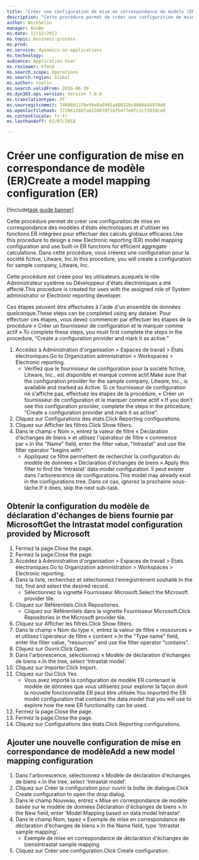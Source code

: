```yaml
--- 
title: "Créer une configuration de mise en correspondance de modèle (ER)"
description: "Cette procédure permet de créer une configuration de mise en correspondance des modèles d'états électroniques et d'utiliser les fonctions ER intégrées pour effectuer des calculs globaux efficaces."
author: NickSelin
manager: AnnBe
ms.date: 12/12/2017
ms.topic: business-process
ms.prod: 
ms.service: dynamics-ax-applications
ms.technology: 
audience: Application User
ms.reviewer: kfend
ms.search.scope: Operations
ms.search.region: Global
ms.author: nselin
ms.search.validFrom: 2016-06-30
ms.dyn365.ops.version: Version 7.0.0
ms.translationtype: HT
ms.sourcegitcommit: 74606b1378e94e8a6945a408520c8b68648970d8
ms.openlocfilehash: f7206126bfa6150078f1bfb4f7e07c1cf2819ce0
ms.contentlocale: fr-fr
ms.lasthandoff: 02/07/2018

---
```

# <a name="create-a-model-mapping-configuration-er"></a><span data-ttu-id="cbcbc-103">Créer une configuration de mise en correspondance de modèle (ER)</span><span class="sxs-lookup"><span data-stu-id="cbcbc-103">Create a model mapping configuration (ER)</span></span>

[!include[task guide banner](../../includes/task-guide-banner.md)]

<span data-ttu-id="cbcbc-104">Cette procédure permet de créer une configuration de mise en correspondance des modèles d'états électroniques et d'utiliser les fonctions ER intégrées pour effectuer des calculs globaux efficaces.</span><span class="sxs-lookup"><span data-stu-id="cbcbc-104">Use this procedure to design a new Electronic reporting (ER) model mapping configuration and use built-in ER functions for efficient aggregate calculations.</span></span> <span data-ttu-id="cbcbc-105">Dans cette procédure, vous créerez une configuration pour la société fictive, Litware, Inc.</span><span class="sxs-lookup"><span data-stu-id="cbcbc-105">In this procedure, you will create a configuration for sample company, Litware, Inc.</span></span> 

<span data-ttu-id="cbcbc-106">Cette procédure est créée pour les utilisateurs auxquels le rôle Administrateur système ou Développeur d'états électroniques a été affecté.</span><span class="sxs-lookup"><span data-stu-id="cbcbc-106">This procedure is created for uses with the assigned role of System administrator or Electronic reporting developer.</span></span>

<span data-ttu-id="cbcbc-107">Ces étapes peuvent être effectuées à l'aide d'un ensemble de données quelconque.</span><span class="sxs-lookup"><span data-stu-id="cbcbc-107">These steps can be completed using any dataset.</span></span> <span data-ttu-id="cbcbc-108">Pour effectuer ces étapes, vous devez commencer par effectuer les étapes de la procédure « Créer un fournisseur de configuration et le marquer comme actif ».</span><span class="sxs-lookup"><span data-stu-id="cbcbc-108">To complete these steps, you must first complete the steps in the procedure, “Create a configuration provider and mark it as active.”</span></span>

1. <span data-ttu-id="cbcbc-109">Accédez à Administration d'organisation > Espaces de travail > États électroniques.</span><span class="sxs-lookup"><span data-stu-id="cbcbc-109">Go to Organization administration > Workspaces > Electronic reporting.</span></span>
    * <span data-ttu-id="cbcbc-110">Vérifiez que le fournisseur de configuration pour la société fictive, Litware, Inc., est disponible et marqué comme actif.</span><span class="sxs-lookup"><span data-stu-id="cbcbc-110">Make sure that the configuration provider for the sample company, Litware, Inc., is available and marked as Active.</span></span> <span data-ttu-id="cbcbc-111">Si ce fournisseur de configuration ne s'affiche pas, effectuez les étapes de la procédure, « Créer un fournisseur de configuration et le marquer comme actif ».</span><span class="sxs-lookup"><span data-stu-id="cbcbc-111">If you don’t see this configuration provider, complete the steps in the procedure, “Create a configuration provider and mark it as active”.</span></span>  
2. <span data-ttu-id="cbcbc-112">Cliquez sur Configurations des états.</span><span class="sxs-lookup"><span data-stu-id="cbcbc-112">Click Reporting configurations.</span></span>
3. <span data-ttu-id="cbcbc-113">Cliquez sur Afficher les filtres.</span><span class="sxs-lookup"><span data-stu-id="cbcbc-113">Click Show filters.</span></span>
4. <span data-ttu-id="cbcbc-114">Dans le champ « Nom », entrez la valeur de filtre « Déclaration d'échanges de biens » et utilisez l'opérateur de filtre « commence par ».</span><span class="sxs-lookup"><span data-stu-id="cbcbc-114">In the "Name" field, enter the filter value, "Intrastat" and use the filter operator "begins with".</span></span>
    * <span data-ttu-id="cbcbc-115">Appliquez ce filtre permettent de rechercher la configuration du modèle de données « Déclaration d'échanges de biens ».</span><span class="sxs-lookup"><span data-stu-id="cbcbc-115">Apply this filter to find the ‘Intrastat’ data model configuration.</span></span> <span data-ttu-id="cbcbc-116">Il peut exister dans l'arborescence de configurations.</span><span class="sxs-lookup"><span data-stu-id="cbcbc-116">This model may already exist in the configurations tree.</span></span> <span data-ttu-id="cbcbc-117">Dans ce cas, ignorez la prochaine sous-tâche.</span><span class="sxs-lookup"><span data-stu-id="cbcbc-117">If it does, skip the next sub-task.</span></span>   

## <a name="get-the-intrastat-model-configuration-provided-by-microsoft"></a><span data-ttu-id="cbcbc-118">Obtenir la configuration du modèle de déclaration d'échanges de biens fournie par Microsoft</span><span class="sxs-lookup"><span data-stu-id="cbcbc-118">Get the Intrastat model configuration provided by Microsoft</span></span>
1. <span data-ttu-id="cbcbc-119">Fermez la page.</span><span class="sxs-lookup"><span data-stu-id="cbcbc-119">Close the page.</span></span>
2. <span data-ttu-id="cbcbc-120">Fermez la page.</span><span class="sxs-lookup"><span data-stu-id="cbcbc-120">Close the page.</span></span>
3. <span data-ttu-id="cbcbc-121">Accédez à Administration d'organisation > Espaces de travail > États électroniques.</span><span class="sxs-lookup"><span data-stu-id="cbcbc-121">Go to Organization administration > Workspaces > Electronic reporting.</span></span>
4. <span data-ttu-id="cbcbc-122">Dans la liste, recherchez et sélectionnez l'enregistrement souhaité.</span><span class="sxs-lookup"><span data-stu-id="cbcbc-122">In the list, find and select the desired record.</span></span>
    * <span data-ttu-id="cbcbc-123">Sélectionnez la vignette Fournisseur Microsoft.</span><span class="sxs-lookup"><span data-stu-id="cbcbc-123">Select the Microsoft provider tile.</span></span>  
5. <span data-ttu-id="cbcbc-124">Cliquez sur Référentiels.</span><span class="sxs-lookup"><span data-stu-id="cbcbc-124">Click Repositories.</span></span>
    * <span data-ttu-id="cbcbc-125">Cliquez sur Référentiels dans la vignette Fournisseur Microsoft.</span><span class="sxs-lookup"><span data-stu-id="cbcbc-125">Click Repositories in the Microsoft provider tile.</span></span>  
6. <span data-ttu-id="cbcbc-126">Cliquez sur Afficher les filtres.</span><span class="sxs-lookup"><span data-stu-id="cbcbc-126">Click Show filters.</span></span>
7. <span data-ttu-id="cbcbc-127">Dans le champ « Nom du type », entrez la valeur de filtre « ressources » et utilisez l'opérateur de filtre « contient ».</span><span class="sxs-lookup"><span data-stu-id="cbcbc-127">In the "Type name" field, enter the filter value, “resources” and use the filter operator "contains".</span></span> 
8. <span data-ttu-id="cbcbc-128">Cliquez sur Ouvrir.</span><span class="sxs-lookup"><span data-stu-id="cbcbc-128">Click Open.</span></span>
9. <span data-ttu-id="cbcbc-129">Dans l'arborescence, sélectionnez « Modèle de déclaration d'échanges de biens ».</span><span class="sxs-lookup"><span data-stu-id="cbcbc-129">In the tree, select 'Intrastat model'.</span></span>
10. <span data-ttu-id="cbcbc-130">Cliquez sur Importer.</span><span class="sxs-lookup"><span data-stu-id="cbcbc-130">Click Import.</span></span>
11. <span data-ttu-id="cbcbc-131">Cliquez sur Oui.</span><span class="sxs-lookup"><span data-stu-id="cbcbc-131">Click Yes.</span></span>
    * <span data-ttu-id="cbcbc-132">Vous avez importé la configuration de modèle ER contenant le modèle de données que vous utiliserez pour explorer la façon dont la nouvelle fonctionnalité ER peut être utilisée.</span><span class="sxs-lookup"><span data-stu-id="cbcbc-132">You imported the ER model configuration that contains the data model that you will use to explore how the new ER functionality can be used.</span></span>  
12. <span data-ttu-id="cbcbc-133">Fermez la page.</span><span class="sxs-lookup"><span data-stu-id="cbcbc-133">Close the page.</span></span>
13. <span data-ttu-id="cbcbc-134">Fermez la page.</span><span class="sxs-lookup"><span data-stu-id="cbcbc-134">Close the page.</span></span>
14. <span data-ttu-id="cbcbc-135">Cliquez sur Configurations des états.</span><span class="sxs-lookup"><span data-stu-id="cbcbc-135">Click Reporting configurations.</span></span>

## <a name="add-a-new-model-mapping-configuration"></a><span data-ttu-id="cbcbc-136">Ajouter une nouvelle configuration de mise en correspondance de modèle</span><span class="sxs-lookup"><span data-stu-id="cbcbc-136">Add a new model mapping configuration</span></span>
1. <span data-ttu-id="cbcbc-137">Dans l'arborescence, sélectionnez « Modèle de déclaration d'échanges de biens ».</span><span class="sxs-lookup"><span data-stu-id="cbcbc-137">In the tree, select 'Intrastat model'.</span></span>
2. <span data-ttu-id="cbcbc-138">Cliquez sur Créer la configuration pour ouvrir la boîte de dialogue.</span><span class="sxs-lookup"><span data-stu-id="cbcbc-138">Click Create configuration to open the drop dialog.</span></span>
3. <span data-ttu-id="cbcbc-139">Dans le champ Nouveau, entrez « Mise en correspondance de modèle basée sur le modèle de données Déclaration d'échanges de biens ».</span><span class="sxs-lookup"><span data-stu-id="cbcbc-139">In the New field, enter 'Model Mapping based on data model Intrastat'.</span></span>
4. <span data-ttu-id="cbcbc-140">Dans le champ Nom, tapez « Exemple de mise en correspondance de déclaration d'échanges de biens ».</span><span class="sxs-lookup"><span data-stu-id="cbcbc-140">In the Name field, type 'Intrastat sample mapping'.</span></span>
    * <span data-ttu-id="cbcbc-141">Exemple de mise en correspondance de déclaration d'échanges de biens</span><span class="sxs-lookup"><span data-stu-id="cbcbc-141">Intrastat sample mapping</span></span>  
5. <span data-ttu-id="cbcbc-142">Cliquez sur Créer une configuration.</span><span class="sxs-lookup"><span data-stu-id="cbcbc-142">Click Create configuration.</span></span>


